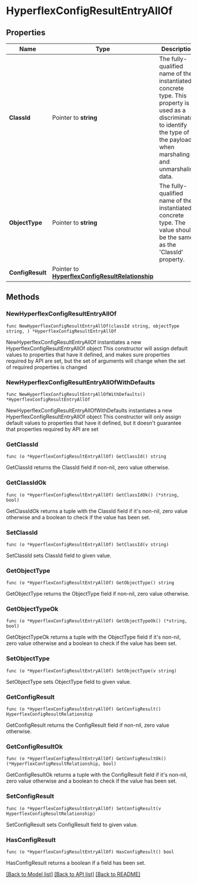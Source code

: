 # HyperflexConfigResultEntryAllOf

## Properties

Name | Type | Description | Notes
------------ | ------------- | ------------- | -------------
**ClassId** | Pointer to **string** | The fully-qualified name of the instantiated, concrete type. This property is used as a discriminator to identify the type of the payload when marshaling and unmarshaling data. | [default to "hyperflex.ConfigResultEntry"]
**ObjectType** | Pointer to **string** | The fully-qualified name of the instantiated, concrete type. The value should be the same as the &#39;ClassId&#39; property. | [default to "hyperflex.ConfigResultEntry"]
**ConfigResult** | Pointer to [**HyperflexConfigResultRelationship**](hyperflex.ConfigResult.Relationship.md) |  | [optional] 

## Methods

### NewHyperflexConfigResultEntryAllOf

`func NewHyperflexConfigResultEntryAllOf(classId string, objectType string, ) *HyperflexConfigResultEntryAllOf`

NewHyperflexConfigResultEntryAllOf instantiates a new HyperflexConfigResultEntryAllOf object
This constructor will assign default values to properties that have it defined,
and makes sure properties required by API are set, but the set of arguments
will change when the set of required properties is changed

### NewHyperflexConfigResultEntryAllOfWithDefaults

`func NewHyperflexConfigResultEntryAllOfWithDefaults() *HyperflexConfigResultEntryAllOf`

NewHyperflexConfigResultEntryAllOfWithDefaults instantiates a new HyperflexConfigResultEntryAllOf object
This constructor will only assign default values to properties that have it defined,
but it doesn't guarantee that properties required by API are set

### GetClassId

`func (o *HyperflexConfigResultEntryAllOf) GetClassId() string`

GetClassId returns the ClassId field if non-nil, zero value otherwise.

### GetClassIdOk

`func (o *HyperflexConfigResultEntryAllOf) GetClassIdOk() (*string, bool)`

GetClassIdOk returns a tuple with the ClassId field if it's non-nil, zero value otherwise
and a boolean to check if the value has been set.

### SetClassId

`func (o *HyperflexConfigResultEntryAllOf) SetClassId(v string)`

SetClassId sets ClassId field to given value.


### GetObjectType

`func (o *HyperflexConfigResultEntryAllOf) GetObjectType() string`

GetObjectType returns the ObjectType field if non-nil, zero value otherwise.

### GetObjectTypeOk

`func (o *HyperflexConfigResultEntryAllOf) GetObjectTypeOk() (*string, bool)`

GetObjectTypeOk returns a tuple with the ObjectType field if it's non-nil, zero value otherwise
and a boolean to check if the value has been set.

### SetObjectType

`func (o *HyperflexConfigResultEntryAllOf) SetObjectType(v string)`

SetObjectType sets ObjectType field to given value.


### GetConfigResult

`func (o *HyperflexConfigResultEntryAllOf) GetConfigResult() HyperflexConfigResultRelationship`

GetConfigResult returns the ConfigResult field if non-nil, zero value otherwise.

### GetConfigResultOk

`func (o *HyperflexConfigResultEntryAllOf) GetConfigResultOk() (*HyperflexConfigResultRelationship, bool)`

GetConfigResultOk returns a tuple with the ConfigResult field if it's non-nil, zero value otherwise
and a boolean to check if the value has been set.

### SetConfigResult

`func (o *HyperflexConfigResultEntryAllOf) SetConfigResult(v HyperflexConfigResultRelationship)`

SetConfigResult sets ConfigResult field to given value.

### HasConfigResult

`func (o *HyperflexConfigResultEntryAllOf) HasConfigResult() bool`

HasConfigResult returns a boolean if a field has been set.


[[Back to Model list]](../README.md#documentation-for-models) [[Back to API list]](../README.md#documentation-for-api-endpoints) [[Back to README]](../README.md)


